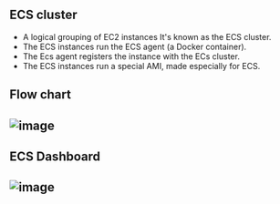 <h2>  ECS cluster</h2>

 * A logical grouping of EC2 instances It's known as the ECS cluster.
 * The ECS instances run the ECS agent (a Docker container).
 * The Ecs agent registers the instance with the ECs cluster.
 * The ECS instances run a special AMI, made especially for ECS.


<h2> Flow chart <h2/>
  
  ![image](https://user-images.githubusercontent.com/42309948/146877472-30c872e8-2880-4c22-8209-cd4ff0728cdc.png)

<h2> ECS Dashboard <h2/>
  
  ![image](https://user-images.githubusercontent.com/42309948/146879171-287cc2b0-c332-4f51-a941-d8ce6a99b763.png)

  
